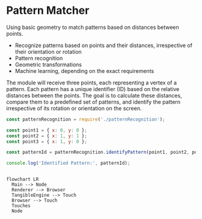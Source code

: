 # Pattern Matcher

Using basic geometry to match patterns based on distances between points.

- Recognize patterns based on points and their distances, irrespective of their orientation or rotation
- Pattern recognition
- Geometric transformations
- Machine learning, depending on the exact requirements

The module will receive three points, each representing a vertex of a pattern. Each pattern has a unique identifier (ID) based on the relative distances between the points. The goal is to calculate these distances, compare them to a predefined set of patterns, and identify the pattern irrespective of its rotation or orientation on the screen.

```javascript
const patternRecognition = require('./patternRecognition');

const point1 = { x: 0, y: 0 };
const point2 = { x: 1, y: 1 };
const point3 = { x: 1, y: 0 };

const patternId = patternRecognition.identifyPattern(point1, point2, point3);

console.log('Identified Pattern:', patternId);
```

```mermaid

flowchart LR
  Main --> Node
  Renderer --> Browser
  TangibleEngine --> Touch
  Browser --> Touch
  Touches
  Node

```
